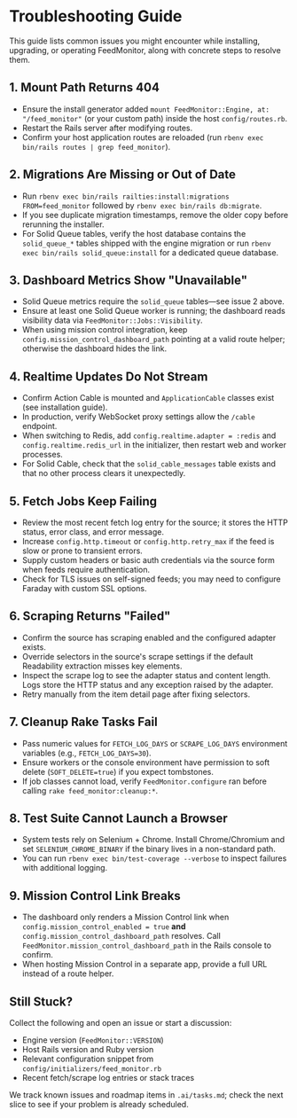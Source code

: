 # Troubleshooting Guide

This guide lists common issues you might encounter while installing, upgrading, or operating FeedMonitor, along with concrete steps to resolve them.

## 1. Mount Path Returns 404

- Ensure the install generator added `mount FeedMonitor::Engine, at: "/feed_monitor"` (or your custom path) inside the host `config/routes.rb`.
- Restart the Rails server after modifying routes.
- Confirm your host application routes are reloaded (run `rbenv exec bin/rails routes | grep feed_monitor`).

## 2. Migrations Are Missing or Out of Date

- Run `rbenv exec bin/rails railties:install:migrations FROM=feed_monitor` followed by `rbenv exec bin/rails db:migrate`.
- If you see duplicate migration timestamps, remove the older copy before rerunning the installer.
- For Solid Queue tables, verify the host database contains the `solid_queue_*` tables shipped with the engine migration or run `rbenv exec bin/rails solid_queue:install` for a dedicated queue database.

## 3. Dashboard Metrics Show "Unavailable"

- Solid Queue metrics require the `solid_queue` tables—see issue 2 above.
- Ensure at least one Solid Queue worker is running; the dashboard reads visibility data via `FeedMonitor::Jobs::Visibility`.
- When using mission control integration, keep `config.mission_control_dashboard_path` pointing at a valid route helper; otherwise the dashboard hides the link.

## 4. Realtime Updates Do Not Stream

- Confirm Action Cable is mounted and `ApplicationCable` classes exist (see installation guide).
- In production, verify WebSocket proxy settings allow the `/cable` endpoint.
- When switching to Redis, add `config.realtime.adapter = :redis` and `config.realtime.redis_url` in the initializer, then restart web and worker processes.
- For Solid Cable, check that the `solid_cable_messages` table exists and that no other process clears it unexpectedly.

## 5. Fetch Jobs Keep Failing

- Review the most recent fetch log entry for the source; it stores the HTTP status, error class, and error message.
- Increase `config.http.timeout` or `config.http.retry_max` if the feed is slow or prone to transient errors.
- Supply custom headers or basic auth credentials via the source form when feeds require authentication.
- Check for TLS issues on self-signed feeds; you may need to configure Faraday with custom SSL options.

## 6. Scraping Returns "Failed"

- Confirm the source has scraping enabled and the configured adapter exists.
- Override selectors in the source's scrape settings if the default Readability extraction misses key elements.
- Inspect the scrape log to see the adapter status and content length. Logs store the HTTP status and any exception raised by the adapter.
- Retry manually from the item detail page after fixing selectors.

## 7. Cleanup Rake Tasks Fail

- Pass numeric values for `FETCH_LOG_DAYS` or `SCRAPE_LOG_DAYS` environment variables (e.g., `FETCH_LOG_DAYS=30`).
- Ensure workers or the console environment have permission to soft delete (`SOFT_DELETE=true`) if you expect tombstones.
- If job classes cannot load, verify `FeedMonitor.configure` ran before calling `rake feed_monitor:cleanup:*`.

## 8. Test Suite Cannot Launch a Browser

- System tests rely on Selenium + Chrome. Install Chrome/Chromium and set `SELENIUM_CHROME_BINARY` if the binary lives in a non-standard path.
- You can run `rbenv exec bin/test-coverage --verbose` to inspect failures with additional logging.

## 9. Mission Control Link Breaks

- The dashboard only renders a Mission Control link when `config.mission_control_enabled = true` **and** `config.mission_control_dashboard_path` resolves. Call `FeedMonitor.mission_control_dashboard_path` in the Rails console to confirm.
- When hosting Mission Control in a separate app, provide a full URL instead of a route helper.

## Still Stuck?

Collect the following and open an issue or start a discussion:

- Engine version (`FeedMonitor::VERSION`)
- Host Rails version and Ruby version
- Relevant configuration snippet from `config/initializers/feed_monitor.rb`
- Recent fetch/scrape log entries or stack traces

We track known issues and roadmap items in `.ai/tasks.md`; check the next slice to see if your problem is already scheduled.
